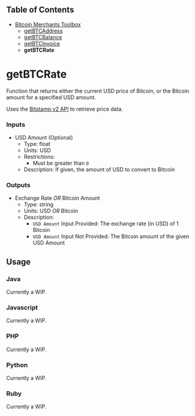 ## Table of Contents
- [Bitcoin Merchants Toolbox][Toolbox]
  - [getBTCAddress][getBTCAddress]
  - [getBTCBalance][getBTCBalance]
  - [getBTCInvoice][getBTCInvoice]
  - **getBTCRate**

# getBTCRate
Function that returns either the current USD price of Bitcoin, or the Bitcoin amount for a specified USD amount.

Uses the [Bitstamp v2 API][bitstamp-api] to retrieve price data.

### Inputs
- USD Amount (Optional)
  - Type: float
  - Units: USD
  - Restrictions:
    - Must be greater than `0`
  - Description: If given, the amount of USD to convert to Bitcoin

### Outputs
- Exchange Rate *OR* Bitcoin Amount
  - Type: string
  - Units: USD *OR* Bitcoin
  - Description:
    - `USD Amount` Input Provided: The exchange rate (in USD) of 1 Bitcoin
    - `USD Amount` Input Not Provided: The Bitcoin amount of the given USD Amount

## Usage

### Java
Currently a WIP.

### Javascript
Currently a WIP.

### PHP
Currently a WIP.

### Python
Currently a WIP.

### Ruby
Currently a WIP.


[bitstamp-api]: https://www.bitstamp.net/api/
[Toolbox]: ../
[getBTCAddress]: ../getBTCAddress/
[getBTCBalance]: ../getBTCBalance/
[getBTCInvoice]: ../getBTCInvoice/
